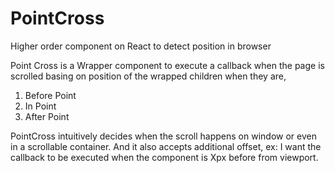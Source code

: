 # PointCross
Higher order component on React to detect position in browser 

Point Cross is a Wrapper component to execute a callback when the page is scrolled
basing on position of the wrapped children when they are,

1. Before Point
2. In Point
3. After Point

PointCross intuitively decides when the scroll happens on window or even in a scrollable container.
And it also accepts additional offset,
ex: I want the callback to be executed when the component is Xpx before from viewport.
